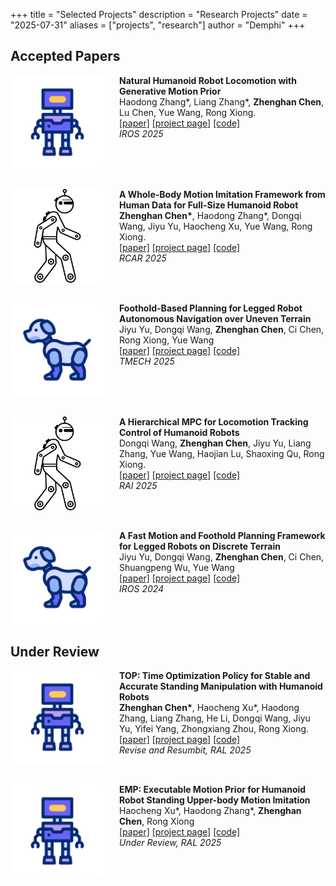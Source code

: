 +++
title = "Selected Projects"
description = "Research Projects"
date = "2025-07-31"
aliases = ["projects", "research"]
author = "Demphi"
+++

## Accepted Papers

<div style="display: flex; align-items: flex-start; gap: 1.5rem; margin-bottom: 2rem;">
  <img src="/images/paper/humanoid.gif" alt="Project Image" style="width: 150px; border-radius: 8px;">
  <div>
    <strong>Natural Humanoid Robot Locomotion with Generative Motion Prior</strong>
    <br>
    Haodong Zhang*, Liang Zhang*, <strong>Zhenghan Chen</strong>, Lu Chen, Yue Wang, Rong Xiong.
    <br>
    <a href="https://arxiv.org/pdf/2503.09015?">[paper]</a> <a href="https://sites.google.com/view/humanoid-gmp">[project page]</a> <a href="#">[code]</a>
    <br><em>IROS 2025</em>
  </div>
</div>

<div style="display: flex; align-items: flex-start; gap: 1.5rem; margin-bottom: 2rem;">
  <img src="/images/paper/move.jpg" alt="Project Image" style="width: 150px; border-radius: 8px;">
  <div>
    <strong>A Whole-Body Motion Imitation Framework from Human Data for Full-Size Humanoid Robot</strong>
    <br>
    <strong>Zhenghan Chen*</strong>, Haodong Zhang*, Dongqi Wang, Jiyu Yu, Haocheng Xu, Yue Wang, Rong Xiong.
    <br>
    <a href="https://arxiv.org/abs/2508.00362">[paper]</a> <a href="#">[project page]</a> <a href="#">[code]</a>
    <br><em>RCAR 2025</em>
  </div>
</div>

<div style="display: flex; align-items: flex-start; gap: 1.5rem; margin-bottom: 2rem;">
  <img src="/images/paper/quadruped.gif" alt="Project Image" style="width: 150px; border-radius: 8px;">
  <div>
    <strong>Foothold-Based Planning for Legged Robot Autonomous Navigation over Uneven Terrain</strong>
    <br>
    Jiyu Yu, Dongqi Wang, <strong>Zhenghan Chen</strong>, Ci Chen, Rong Xiong, Yue Wang
    <br>
    <a href="https://ieeexplore.ieee.org/document/11105072">[paper]</a> <a href="#">[project page]</a> <a href="#">[code]</a>
    <br><em>TMECH 2025</em>
  </div>
</div>

<div style="display: flex; align-items: flex-start; gap: 1.5rem; margin-bottom: 2rem;">
  <img src="/images/paper/move.jpg" alt="Project Image" style="width: 150px; border-radius: 8px;">
  <div>
    <strong>A Hierarchical MPC for Locomotion Tracking Control of Humanoid Robots</strong>
    <br>
    Dongqi Wang, <strong>Zhenghan Chen</strong>, Jiyu Yu, Liang Zhang, Yue Wang, Haojian Lu, Shaoxing Qu, Rong Xiong.
    <br>
    <a href="#">[paper]</a> <a href="https://doqw.github.io/hmpc-humanoid-robot/">[project page]</a> <a href="#">[code]</a>
    <br><em>RAI 2025</em>
  </div>
</div>

<div style="display: flex; align-items: flex-start; gap: 1.5rem; margin-bottom: 2rem;">
  <img src="/images/paper/quadruped.gif" alt="Project Image" style="width: 150px; border-radius: 8px;">
  <div>
    <strong>A Fast Motion and Foothold Planning Framework for Legged Robots on Discrete Terrain</strong>
    <br>
    Jiyu Yu, Dongqi Wang, <strong>Zhenghan Chen</strong>, Ci Chen, Shuangpeng Wu, Yue Wang
    <br>
    <a href="https://ieeexplore.ieee.org/abstract/document/10802606">[paper]</a> <a href="#">[project page]</a> <a href="#">[code]</a>
    <br><em>IROS 2024</em>
  </div>
</div>

## Under Review

<div style="display: flex; align-items: flex-start; gap: 1.5rem; margin-bottom: 2rem;">
  <img src="/images/paper/humanoid.gif" alt="Project Image" style="width: 150px; border-radius: 8px;">
  <div>
    <strong>TOP: Time Optimization Policy for Stable and Accurate Standing Manipulation with Humanoid Robots</strong>
    <br>
    <strong>Zhenghan Chen*</strong>, Haocheng Xu*, Haodong Zhang, Liang Zhang, He Li, Dongqi Wang, Jiyu Yu, Yifei Yang, Zhongxiang Zhou, Rong Xiong.
    <br>
    <a href="https://arxiv.org/abs/2508.00355">[paper]</a> <a href="https://dem-phi.github.io/top/">[project page]</a> <a href="#">[code]</a>
    <br><em>Revise and Resumbit, RAL 2025</em>
  </div>
</div>

<div style="display: flex; align-items: flex-start; gap: 1.5rem; margin-bottom: 2rem;">
  <img src="/images/paper/humanoid.gif" alt="Project Image" style="width: 150px; border-radius: 8px;">
  <div>
    <strong>EMP: Executable Motion Prior for Humanoid Robot Standing Upper-body Motion Imitation</strong>
    <br>
    Haocheng Xu*, Haodong Zhang*, <strong>Zhenghan Chen</strong>, Rong Xiong
    <br>
    <a href="#arxiv">[paper]</a> <a href="https://emp-2025.github.io/EMP-project-page/">[project page]</a> <a href="#">[code]</a>
    <br><em>Under Review, RAL 2025</em>
  </div>
</div>